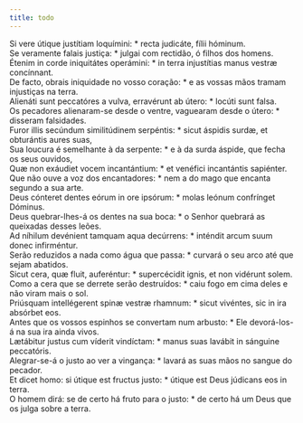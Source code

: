 ```yaml
---
title: todo
---
```

<div class="dropcap text-justify">Si vere útique justítiam loquímini: * recta judicáte, fílii hóminum.</div>
<div class="dropcap text-justify">Se veramente falais justiça: * julgai com rectidão, ó filhos dos homens.</div>
<div class="text-justify">Étenim in corde iniquitátes operámini: * in terra injustítias manus vestræ concínnant.</div>
<div class="text-justify">De facto, obrais iniquidade no vosso coração: * e as vossas mãos tramam injustiças na terra.</div>
<div class="text-justify">Alienáti sunt peccatóres a vulva, erravérunt ab útero: * locúti sunt falsa.</div>
<div class="text-justify">Os pecadores alienaram-se desde o ventre, vaguearam desde o útero: * disseram falsidades.</div>
<div class="text-justify">Furor illis secúndum similitúdinem serpéntis: * sicut áspidis surdæ, et obturántis aures suas,</div>
<div class="text-justify">Sua loucura é semelhante à da serpente: * e à da surda áspide, que fecha os seus ouvidos,</div>
<div class="text-justify">Quæ non exáudiet vocem incantántium: * et venéfici incantántis sapiénter.</div>
<div class="text-justify">Que não ouve a voz dos encantadores: * nem a do mago que encanta segundo a sua arte.</div>
<div class="text-justify">Deus cónteret dentes eórum in ore ipsórum: * molas leónum confrínget Dóminus.</div>
<div class="text-justify">Deus quebrar-lhes-á os dentes na sua boca: * o Senhor quebrará as queixadas desses leões.</div>
<div class="text-justify">Ad níhilum devénient tamquam aqua decúrrens: * inténdit arcum suum donec infirméntur.</div>
<div class="text-justify">Serão reduzidos a nada como água que passa: * curvará o seu arco até que sejam abatidos.</div>
<div class="text-justify">Sicut cera, quæ fluit, auferéntur: * supercécidit ignis, et non vidérunt solem.</div>
<div class="text-justify">Como a cera que se derrete serão destruídos: * caiu fogo em cima deles e não viram mais o sol.</div>
<div class="text-justify">Priúsquam intellégerent spinæ vestræ rhamnum: * sicut vivéntes, sic in ira absórbet eos.</div>
<div class="text-justify">Antes que os vossos espinhos se convertam num arbusto: * Ele devorá-los-á na sua ira ainda vivos.</div>
<div class="text-justify">Lætábitur justus cum víderit vindíctam: * manus suas lavábit in sánguine peccatóris.</div>
<div class="text-justify">Alegrar-se-á o justo ao ver a vingança: * lavará as suas mãos no sangue do pecador.</div>
<div class="text-justify">Et dicet homo: si útique est fructus justo: * útique est Deus júdicans eos in terra.</div>
<div class="text-justify">O homem dirá: se de certo há fruto para o justo: * de certo há um Deus que os julga sobre a terra.</div>

